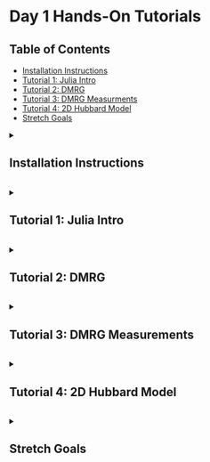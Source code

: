 # Day 1 Hands-On Tutorials

## Table of Contents

- [Installation Instructions](#installation-instructions)
- [Tutorial 1: Julia Intro](#tutorial-1)
- [Tutorial 2: DMRG](#tutorial-2)
- [Tutorial 3: DMRG Measurments](#tutorial-3)
- [Tutorial 4: 2D Hubbard Model](#tutorial-4)
- [Stretch Goals](#stretch-goals)

<a id="installation-instructions"></a>
<details>
  <summary><h2>Installation Instructions</h2></summary>
  <hr>

To run the tutorials:

1. Download and install the latest release (v1.12.1) of Julia following the official
instructions here: https://julialang.org/install/. If you already have Julia installed,
please upgrade to Julia v1.12.1, which you can install by using the same installation
instructions which will install `juliaup`, which you can use from the command line to
upgrade to the latest version of Julia with:
```
$ juliaup update
```

3. Start the Julia REPL by executing the `julia` command, which should now be available
on your computer if you followed the installation instructions in step 1.:
```
$ julia
               _
   _       _ _(_)_     |  Documentation: https://docs.julialang.org
  (_)     | (_) (_)    |
   _ _   _| |_  __ _   |  Type "?" for help, "]?" for Pkg help.
  | | | | | | |/ _` |  |
  | | |_| | | | (_| |  |  Version 1.12.0 (2025-10-07)
 _/ |\__'_|_|_|\__'_|  |  Official https://julialang.org release
|__/                   |


julia> 1 + 1
2

```
Try typing a command (such as `1 + 1` shown above) to get a feel for how it works. A number of math operations are available out-of-the-box, such as `sin`, `cos`, etc., while other functionality (such as [linear algebra](https://docs.julialang.org/en/v1/stdlib/LinearAlgebra/)) requires loading packages. The surface level syntax is similar to other high level interactive languages like Python and MATLAB. The Julia documentation provides a helpful guide [comparing Julia to other comparable languages](https://docs.julialang.org/en/v1/manual/noteworthy-differences/).

3. Create a local copy of the tutorial code in a new directory `ITensorCCQSchool` in your current directory by running:
```julia
julia> using LibGit2: clone

julia> clone("https://github.com/ITensor/ITensorCCQSchool", "ITensorCCQSchool")
```
Here we use Julia's  [LibGit2 standard library](https://docs.julialang.org/en/v1/stdlib/LibGit2/) to clone the repository containing the tutorials. Alternatively you can execute `git clone https://github.com/ITensor/ITensorCCQSchool` directly from the command line (outside of the Julia REPL).

4. Now that you have Julia installed and the tutorial code available, we will give an introduction to running the first tutorial for day 1 ([Day1/1-julia-intro.jl](./1-julia-intro.jl)). Enter the `ITensorCCQSchool/Tutorials/Day1` directory using Julia's [`cd`](https://docs.julialang.org/en/v1/base/file/#Base.Filesystem.cd-Tuple{AbstractString}) function and install the dependencies from the Julia REPL:
```julia
julia> cd("ITensorCCQSchool/Tutorials/Day1")

julia> ]

(Day1) pkg> activate .
  Activating project at `[...]/ITensorCCQSchool/Tutorials/Day1/`

(Day1) pkg> instantiate
    Updating registry at `~/.julia/registries/General.toml`
    Updating `[...]/ITensorCCQSchool/Tutorials/Day1/Project.toml`
  [0d1a4710] + ITensorMPS v0.3.22
  [9136182c] + ITensors v0.9.13
  [...]

```
Executing `]` at the REPL enables the Pkg REPL, which is more convenient for entering Pkg commands. Press delete/backspace to exit the Pkg REPL and go back to the standard Julia REPL prompt. `activate .` enables the local environment/project in [Tutorials/Day1](.), where the package dependencies for the tutorials on the first day of the school are defined (in case you are curious, they are defined in the [Project.toml](./Project.toml)). `instantiate` installs those dependencies and performs some compilation. It may take some time but it will only need to be done once for each project (so in our case, once for each day of the school).

5. Use `include` to load the [first tutorial](./Day1/1-julia-intro.jl) into the REPL. That will introduce the function `main` which you can execute to run the tutorial:
```julia
julia> include("1-julia-intro.jl")
main (generic function with 1 method)

julia> main();
nterm = 100000
pi_approx = 3.1416026534897203
error = 9.999899927226608e-6

```
The script is approximating the value of `pi` using the [Leibniz formula](https://en.wikipedia.org/wiki/Leibniz_formula_for_%CF%80) using `nterm` terms in the series. To access the values that are returned from the `main` function so you can analyze them interactively, you can call the script like this:
```julia
julia> res = main();
nterm = 100000
pi_approx = 3.1416026534897203
error = 9.999899927226608e-6

julia> res
(pi_approx = 3.1416026534897203, error = 9.999899927226608e-6, nterm = 100000)

```
`res = main()` captures the output of the script to the [NamedTuple](https://docs.julialang.org/en/v1/base/base/#Core.NamedTuple) `res`, which you can think of as an anonymous struct. You can access values from `res` as follows:
```julia
julia> res.pi_approx
3.1416026534897203

julia> res.error
9.999899927226608e-6

julia> keys(res)
(:pi_approx, :error, :nterm)

julia> (; pi_approx, error) = res

julia> pi_approx
3.1416026534897203

julia> error
9.999899927226608e-6

```

6. You can run the script with different parameters as follows:
```julia
julia> res = main(; nterm=10^7);
Number of terms: 10000000
Approximate pi: 3.1415927535897814
Error: 9.999998829002266e-8

julia> res.pi_approx
3.1415927535897814

julia> pi # Julia's built-in definition of pi
π = 3.1415926535897...

```
and you can learn about other parameters by printing the documentation using Julia's [help mode](https://docs.julialang.org/en/v1/stdlib/REPL/#Help-mode):
```julia
julia> ?

help?> main
search: main @main min Main Pair join map mark asin wait max map! sin in tan

  main(; kwargs...)

  Approximate pi using the Leibniz formula and compute the error.

  Keywords
  ≡≡≡≡≡≡≡≡

    •  nterm::Int = 10^5: The number of terms to use in the approximation of pi.
    •  outputlevel::Int = 1: Controls how much information will be printed by the
       script.

  Returns
  ≡≡≡≡≡≡≡

  A named tuple containing:

    •  pi_approx::Float64: The approximate value of pi.
    •  error::Float64: The absolute error in the approximation of pi.
    •  nterm::Int: Same as above.

julia>

```

7. Note that you can analyze which directory you are in and what tutorial files are available directly from the Julia REPL using functions such as [`pwd`](https://docs.julialang.org/en/v1/base/file/#Base.Filesystem.pwd) and [`readdir`](https://docs.julialang.org/en/v1/base/file/#Base.Filesystem.readdir):
```julia
julia> pwd()
"[...]/ITensorCCQSchool/Tutorials/Day1"

julia> readdir()
7-element Vector{String}:
 "1-julia-intro.jl"
 "2-dmrg.jl"
 "3-dmrg-measure.jl"
[...]

```
Of course, you can also use your terminal and/or file manager as usual. Additionally, if you want to modify the script itself, one way to do that is:
```julia
julia> edit("1-julia-intro.jl")

```
which will open your file in a text editor determined by Julia (see the [documentation for `edit`](https://docs.julialang.org/en/v1/stdlib/InteractiveUtils/#InteractiveUtils.edit-Tuple{AbstractString,%20Integer}) for more details). Otherwise, open the file with your text editor or IDE of choice, such as Vim, Emacs, VS Code, etc. A convenient way to do that is by entering Julia's shell mode by executing `;` at the REPL:
```julia
julia> ;

shell> vi 1-julia-intro.jl

```
and press delete/backspace to go back to the Julia REPL. When you are done editing the tutorial script, simply save the file and `include` the file again to get a new `main` function to execute in your existing Julia session to see your changes reflected in the output:
```julia
julia> include("1-julia-intro.jl")
main

julia> res = main();
[...]

```
Note that if you don't call `include` again, you won't see the changes you make to the file reflected when you call the `main` function. (For advanced users, note that you can use [`Revise.includet`](https://timholy.github.io/Revise.jl/stable/cookbook/#includet-usage) as an alternative to `include` which would automatically track changes to the file and update `main` without having to call `include` each time.)

**Note:** We highly recommend keeping your Julia session open throughout each day of the tutorial, which will keep your package environment active and ensure you don't incur re-compilation of precompiled code. If at some point you close your Julia session, make sure to enter the directory corresponding to the tutorial day (i.e. `Tutorials/Day1`) and execute:
```julia
julia> ]

pkg> activate .
```
to activate the environment, which will ensure you have the correct dependencies available to run the tutorial scripts for that day.

Also note that if you want to cancel a calculation that is in-progress, you can use execute Control-C on your keyboard, which will cancel the calculation and return you to the Julia REPL prompt.

Click [here](#table-of-contents) to return to the table of contents.

</details>

<a id="tutorial-1"></a>
<details>
  <summary><h2>Tutorial 1: Julia Intro</h2></summary>
  <hr>

Tutorial 1 of day 1 is based on the script [1-julia-intro.jl](./1-julia-intro.jl).

1. Run the script like you did as part of the [installation instructions](#installation-instructions):
```julia
julia> include("1-julia-intro.jl")
main

julia> main();
nterm = 100000
pi_approx = 3.1416026534897203
error = 9.999899927226608e-6

```

2. Get the errors as a function of iterations by running the script in a loop:
```julia
julia> nterms = [10^k for k in 3:7]
5-element Vector{Int64}:
     1000
    10000
   100000
  1000000
 10000000

julia> results = [main(; nterm, outputlevel=0) for nterm in nterms]
5-element Vector{@NamedTuple{pi_approx::Float64, error::Float64, nterm::Int64}}:
 (pi_approx = 3.1425916543395442, error = 0.0009990007497511222, nterm = 1000)
 (pi_approx = 3.1416926435905346, error = 9.99900007414567e-5, nterm = 10000)
 (pi_approx = 3.1416026534897203, error = 9.999899927226608e-6, nterm = 100000)
 (pi_approx = 3.1415936535887745, error = 9.999989813991306e-7, nterm = 1000000)
 (pi_approx = 3.1415927535897814, error = 9.999998829002266e-8, nterm = 10000000)

julia> errors = [res.error for res in results]
5-element Vector{Float64}:
 0.0009990007497511222
 9.99900007414567e-5
 9.999899927226608e-6
 9.999989813991306e-7
 9.999998829002266e-8

```
Here we suppress the printing from within the script with `outputlevel = 0`. 

3. Plot the errors in the REPL as a function of inverse number of terms to see a linear relationship:
```julia
julia> Plots.unicodeplots(); # Enable the UnicodePlots backend to plot in the terminal

julia> plot(inv.(nterms), errors; legend = false)
          ┌────────────────────────────────────────┐
0.00102897│⠀⡇⠀⠀⠀⠀⠀⠀⠀⠀⠀⠀⠀⠀⠀⠀⠀⠀⠀⠀⠀⠀⠀⠀⠀⠀⠀⠀⠀⠀⠀⠀⠀⠀⠀⠀⠀⣀⠔⠀│
          │⠀⡇⠀⠀⠀⠀⠀⠀⠀⠀⠀⠀⠀⠀⠀⠀⠀⠀⠀⠀⠀⠀⠀⠀⠀⠀⠀⠀⠀⠀⠀⠀⠀⠀⢀⠤⠊⠀⠀⠀│
          │⠀⡇⠀⠀⠀⠀⠀⠀⠀⠀⠀⠀⠀⠀⠀⠀⠀⠀⠀⠀⠀⠀⠀⠀⠀⠀⠀⠀⠀⠀⠀⠀⡠⠒⠁⠀⠀⠀⠀⠀│
          │⠀⡇⠀⠀⠀⠀⠀⠀⠀⠀⠀⠀⠀⠀⠀⠀⠀⠀⠀⠀⠀⠀⠀⠀⠀⠀⠀⠀⠀⣀⠔⠉⠀⠀⠀⠀⠀⠀⠀⠀│
          │⠀⡇⠀⠀⠀⠀⠀⠀⠀⠀⠀⠀⠀⠀⠀⠀⠀⠀⠀⠀⠀⠀⠀⠀⠀⠀⢀⠤⠊⠀⠀⠀⠀⠀⠀⠀⠀⠀⠀⠀│
          │⠀⡇⠀⠀⠀⠀⠀⠀⠀⠀⠀⠀⠀⠀⠀⠀⠀⠀⠀⠀⠀⠀⠀⠀⡠⠒⠁⠀⠀⠀⠀⠀⠀⠀⠀⠀⠀⠀⠀⠀│
          │⠀⡇⠀⠀⠀⠀⠀⠀⠀⠀⠀⠀⠀⠀⠀⠀⠀⠀⠀⠀⠀⣀⠔⠉⠀⠀⠀⠀⠀⠀⠀⠀⠀⠀⠀⠀⠀⠀⠀⠀│
          │⠀⡇⠀⠀⠀⠀⠀⠀⠀⠀⠀⠀⠀⠀⠀⠀⠀⠀⢀⠤⠊⠀⠀⠀⠀⠀⠀⠀⠀⠀⠀⠀⠀⠀⠀⠀⠀⠀⠀⠀│
          │⠀⡇⠀⠀⠀⠀⠀⠀⠀⠀⠀⠀⠀⠀⠀⠀⡠⠒⠁⠀⠀⠀⠀⠀⠀⠀⠀⠀⠀⠀⠀⠀⠀⠀⠀⠀⠀⠀⠀⠀│
          │⠀⡇⠀⠀⠀⠀⠀⠀⠀⠀⠀⠀⠀⣀⠔⠉⠀⠀⠀⠀⠀⠀⠀⠀⠀⠀⠀⠀⠀⠀⠀⠀⠀⠀⠀⠀⠀⠀⠀⠀│
          │⠀⡇⠀⠀⠀⠀⠀⠀⠀⠀⢀⠤⠊⠀⠀⠀⠀⠀⠀⠀⠀⠀⠀⠀⠀⠀⠀⠀⠀⠀⠀⠀⠀⠀⠀⠀⠀⠀⠀⠀│
          │⠀⡇⠀⠀⠀⠀⠀⠀⡠⠒⠁⠀⠀⠀⠀⠀⠀⠀⠀⠀⠀⠀⠀⠀⠀⠀⠀⠀⠀⠀⠀⠀⠀⠀⠀⠀⠀⠀⠀⠀│
          │⠀⡇⠀⠀⠀⣀⠔⠉⠀⠀⠀⠀⠀⠀⠀⠀⠀⠀⠀⠀⠀⠀⠀⠀⠀⠀⠀⠀⠀⠀⠀⠀⠀⠀⠀⠀⠀⠀⠀⠀│
          │⠀⡇⢀⠤⠊⠀⠀⠀⠀⠀⠀⠀⠀⠀⠀⠀⠀⠀⠀⠀⠀⠀⠀⠀⠀⠀⠀⠀⠀⠀⠀⠀⠀⠀⠀⠀⠀⠀⠀⠀│
-2.9867e⁻⁵│⠤⡷⠥⠤⠤⠤⠤⠤⠤⠤⠤⠤⠤⠤⠤⠤⠤⠤⠤⠤⠤⠤⠤⠤⠤⠤⠤⠤⠤⠤⠤⠤⠤⠤⠤⠤⠤⠤⠤⠤│
          └────────────────────────────────────────┘
          ⠀-2.9897e⁻⁵⠀⠀⠀⠀⠀⠀⠀⠀⠀⠀⠀⠀⠀⠀⠀⠀⠀⠀⠀⠀⠀⠀⠀0.00103⠀

```

Click [here](#table-of-contents) to return to the table of contents.

</details>

<a id="tutorial-2"></a>
<details>
  <summary><h2>Tutorial 2: DMRG</h2></summary>
  <hr>

In this tutorial you will run DMRG on the 1D Heisenberg model.

1. Run the `main` function provided in the file [2-dmrg.jl](./2-dmrg.jl):
```julia
julia> include("2-dmrg.jl")
main

julia> res = main();
nsite: 30
nsweeps: 5
maxdim: [10, 20, 100, 100, 200]
cutoff: [1.0e-10]
MPO bond dimension: 5
Initial MPS bond dimension: 10
After sweep 1 energy=-13.096407053604542  maxlinkdim=10 maxerr=1.76E-03 time=7.821
After sweep 2 energy=-13.11131477426564  maxlinkdim=20 maxerr=3.09E-07 time=0.053
After sweep 3 energy=-13.111355746388746  maxlinkdim=47 maxerr=9.99E-11 time=0.101
After sweep 4 energy=-13.11135575201415  maxlinkdim=47 maxerr=9.63E-11 time=0.168
After sweep 5 energy=-13.111355752020133  maxlinkdim=47 maxerr=9.40E-11 time=0.130
Optimized MPS bond dimension: 47
DMRG energy: -13.111355752020133

```
Note that the first sweep takes a lot longer than the subsequent sweeps. This is because Julia is just-in-time compiled, so it compiles functions the first time they are run in a new Julia session, but then repeated calls to the same function with the same types of inputs don't need to be compiled again. (In future versions of ITensors.jl/ITensorMPS.jl we will automate some of that precompilation so it is performed when those packages are installed but that is a work-in-progress.)

You can see the energy converges rapidly to a fixed value with the number of sweeps. That isn't always the case for DMRG, in particular the convergence of fermionic systems and 2D systems can be much slower, depend on the initial state used, and even get stuck in local minimima if the optimization isn't performed carefully.

2. Try changing the number of sites and analyze the energy per site as a function of system size:
```julia
julia> res = main(; nsite = 40);
nsite: 40
nsweeps: 5
maxdim: [10, 20, 100, 100, 200]
cutoff: [1.0e-10]
MPO bond dimension: 5
Initial MPS bond dimension: 10
After sweep 1 energy=-17.519729740637832  maxlinkdim=10 maxerr=2.22E-03 time=0.045
After sweep 2 energy=-17.54130281611256  maxlinkdim=20 maxerr=1.20E-06 time=0.050
After sweep 3 energy=-17.541473181198704  maxlinkdim=58 maxerr=9.89E-11 time=0.134
After sweep 4 energy=-17.541473289639278  maxlinkdim=58 maxerr=9.99E-11 time=0.214
After sweep 5 energy=-17.541473289665372  maxlinkdim=58 maxerr=9.54E-11 time=0.209
Optimized MPS bond dimension: 58
DMRG energy: -17.541473289665372

julia> res.energy / res.nsite
-0.4385368322416343

julia> res = main(; nsite = 50);
nsite: 50
nsweeps: 5
maxdim: [10, 20, 100, 100, 200]
cutoff: [1.0e-10]
MPO bond dimension: 5
Initial MPS bond dimension: 10
After sweep 1 energy=-21.90903851718557  maxlinkdim=10 maxerr=1.79E-03 time=0.042
After sweep 2 energy=-21.96988537799032  maxlinkdim=20 maxerr=6.14E-07 time=0.069
After sweep 3 energy=-21.972103405447253  maxlinkdim=57 maxerr=9.99E-11 time=0.221
After sweep 4 energy=-21.97211026485518  maxlinkdim=71 maxerr=1.00E-10 time=0.687
After sweep 5 energy=-21.972110267055612  maxlinkdim=69 maxerr=1.00E-10 time=0.441
Optimized MPS bond dimension: 69
DMRG energy: -21.972110267055612

julia> res.energy / res.nsite
-0.4394422053411122

```
Note that the bond dimension DMRG needs to represent the ground state accurately increases with system size. This is because the state is gapless, which means the entanglement and correlations increase with system size. You can see that the energy per site increases with system size. That is a reflection of the fact that we are studying finite systems with open boundary conditions, and the energy hasn't converged to the thermodynamic limit yet.

3. Let's look at the energy as a function of system size:
```julia
julia> nsites = 10:10:60
10:10:60

julia> energies = [main(; nsite, outputlevel = 0).energy for nsite in nsites]
6-element Vector{Float64}:
  -4.258035206805344
  -8.682473330911792
 -13.111355752020133
 -17.541473289665372
 -21.972110267055612
 -26.40301513042684

```
Note this will take a few seconds since you are running DMRG multiple times.

We can look at the energy per site as a function of system size:
```julia
julia> energies ./ nsites
6-element Vector{Float64}:
 -0.4258035206805344
 -0.4341236665455896
 -0.4370451917340044
 -0.4385368322416343
 -0.4394422053411122
 -0.4400502521737807

```
where we use Julia's [broadcasting syntax](https://docs.julialang.org/en/v1/manual/functions/#man-vectorized) to vectorize the division operation (`/`) over the two vectors. If we plot the results we can see the energy per site converging towards something:
```julia
julia> plot(nsites, energies ./ nsites; legend = false)
         ┌────────────────────────────────────────┐
-0.425376│⠀⢆⠀⠀⠀⠀⠀⠀⠀⠀⠀⠀⠀⠀⠀⠀⠀⠀⠀⠀⠀⠀⠀⠀⠀⠀⠀⠀⠀⠀⠀⠀⠀⠀⠀⠀⠀⠀⠀⠀│
         │⠀⠈⢆⠀⠀⠀⠀⠀⠀⠀⠀⠀⠀⠀⠀⠀⠀⠀⠀⠀⠀⠀⠀⠀⠀⠀⠀⠀⠀⠀⠀⠀⠀⠀⠀⠀⠀⠀⠀⠀│
         │⠀⠀⠘⡄⠀⠀⠀⠀⠀⠀⠀⠀⠀⠀⠀⠀⠀⠀⠀⠀⠀⠀⠀⠀⠀⠀⠀⠀⠀⠀⠀⠀⠀⠀⠀⠀⠀⠀⠀⠀│
         │⠀⠀⠀⠘⡄⠀⠀⠀⠀⠀⠀⠀⠀⠀⠀⠀⠀⠀⠀⠀⠀⠀⠀⠀⠀⠀⠀⠀⠀⠀⠀⠀⠀⠀⠀⠀⠀⠀⠀⠀│
         │⠀⠀⠀⠀⠘⡄⠀⠀⠀⠀⠀⠀⠀⠀⠀⠀⠀⠀⠀⠀⠀⠀⠀⠀⠀⠀⠀⠀⠀⠀⠀⠀⠀⠀⠀⠀⠀⠀⠀⠀│
         │⠀⠀⠀⠀⠀⠱⡀⠀⠀⠀⠀⠀⠀⠀⠀⠀⠀⠀⠀⠀⠀⠀⠀⠀⠀⠀⠀⠀⠀⠀⠀⠀⠀⠀⠀⠀⠀⠀⠀⠀│
         │⠀⠀⠀⠀⠀⠀⠱⡀⠀⠀⠀⠀⠀⠀⠀⠀⠀⠀⠀⠀⠀⠀⠀⠀⠀⠀⠀⠀⠀⠀⠀⠀⠀⠀⠀⠀⠀⠀⠀⠀│
         │⠀⠀⠀⠀⠀⠀⠀⢱⠀⠀⠀⠀⠀⠀⠀⠀⠀⠀⠀⠀⠀⠀⠀⠀⠀⠀⠀⠀⠀⠀⠀⠀⠀⠀⠀⠀⠀⠀⠀⠀│
         │⠀⠀⠀⠀⠀⠀⠀⠀⠣⡀⠀⠀⠀⠀⠀⠀⠀⠀⠀⠀⠀⠀⠀⠀⠀⠀⠀⠀⠀⠀⠀⠀⠀⠀⠀⠀⠀⠀⠀⠀│
         │⠀⠀⠀⠀⠀⠀⠀⠀⠀⠈⠒⢄⠀⠀⠀⠀⠀⠀⠀⠀⠀⠀⠀⠀⠀⠀⠀⠀⠀⠀⠀⠀⠀⠀⠀⠀⠀⠀⠀⠀│
         │⠀⠀⠀⠀⠀⠀⠀⠀⠀⠀⠀⠀⠉⠢⣀⠀⠀⠀⠀⠀⠀⠀⠀⠀⠀⠀⠀⠀⠀⠀⠀⠀⠀⠀⠀⠀⠀⠀⠀⠀│
         │⠀⠀⠀⠀⠀⠀⠀⠀⠀⠀⠀⠀⠀⠀⠀⠑⠤⣀⡀⠀⠀⠀⠀⠀⠀⠀⠀⠀⠀⠀⠀⠀⠀⠀⠀⠀⠀⠀⠀⠀│
         │⠀⠀⠀⠀⠀⠀⠀⠀⠀⠀⠀⠀⠀⠀⠀⠀⠀⠀⠈⠑⠒⠤⣀⡀⠀⠀⠀⠀⠀⠀⠀⠀⠀⠀⠀⠀⠀⠀⠀⠀│
         │⠀⠀⠀⠀⠀⠀⠀⠀⠀⠀⠀⠀⠀⠀⠀⠀⠀⠀⠀⠀⠀⠀⠀⠈⠉⠒⠒⠢⠤⢄⣀⡀⠀⠀⠀⠀⠀⠀⠀⠀│
-0.440478│⠀⠀⠀⠀⠀⠀⠀⠀⠀⠀⠀⠀⠀⠀⠀⠀⠀⠀⠀⠀⠀⠀⠀⠀⠀⠀⠀⠀⠀⠀⠀⠈⠉⠉⠑⠒⠒⠒⠤⠀│
         └────────────────────────────────────────┘
         ⠀8.5⠀⠀⠀⠀⠀⠀⠀⠀⠀⠀⠀⠀⠀⠀⠀⠀⠀⠀⠀⠀⠀⠀⠀⠀⠀⠀⠀⠀⠀⠀⠀⠀⠀61.5⠀

```
The convergence is pretty slow, since we are looking at a critical system. It is actually more helpful to look at the energy _differences_ between system sizes:
```julia
julia> diff(energies) ./ 10
5-element Vector{Float64}:
 -0.4424438124106448
 -0.4428882421108341
 -0.44301175376452395
 -0.443063697739024
 -0.4430904863371229

```
where we use the Julia [`diff`](https://docs.julialang.org/en/v1/base/arrays/#Base.diff) function to get the differences between adjacent energies and divide by `10` since the system sizes between DMRG runs differ by `10` sites. We can see these averaged differences start to approach the exact result for the energy in the thermodynamic limit from the Bethe ansatz:
```julia
julia> energy_exact = 1 / 4 - log(2)
-0.4431471805599453

julia> abs.((diff(energies) ./ 10) .- energy_exact)
5-element Vector{Float64}:
 0.0007033681493004984
 0.000258938449111179
 0.00013542679542133396
 8.3482820921299e-5
 5.6694222822395446e-5

```
which is pretty impressive considering the largest system size we ran was only 60 sites! The reason why this is more accurate is that we can think of computing energies differences as subtracting out boundary effects, and more generally can be thought of as a 1D version of a cluster expansion method such as [numerical linked cluster expansion (NLCE)](https://arxiv.org/abs/1401.3504).

Click [here](#table-of-contents) to return to the table of contents.

</details>

<a id="tutorial-3"></a>
<details>
  <summary><h2>Tutorial 3: DMRG Measurements</h2></summary>
  <hr>

In this tutorial you will explore measurements of MPS ground states, and use them to visualize a DMRG calculation.

1. Run the `main` function provided in the file [3-dmrg-measure.jl](./3-dmrg-measure.jl). DMRG will run and you will see a plot of the expected value of Sz on each site and the ⟨SzⱼSz⟩ correlator between the central site "j" and all other sites. As expected, you can see that the expected value of Sz on each site for the ground state is approximately zero, while the ⟨SzSz⟩ decays as a function of distance and the sign is different for even and odd distances.

```julia
julia> include("3-dmrg-measure.jl")
main

julia> res = main();
Number of sites: 30
MPO bond dimension: 5
Initial MPS bond dimension: 10
After sweep 1 energy=-13.107422228239033  maxlinkdim=10 maxerr=2.26E-03 time=0.230
After sweep 2 energy=-13.111347876235168  maxlinkdim=20 maxerr=1.40E-07 time=0.261
After sweep 3 energy=-13.111355749980916  maxlinkdim=45 maxerr=9.92E-11 time=0.439
After sweep 4 energy=-13.111355751929354  maxlinkdim=47 maxerr=9.99E-11 time=0.540
After sweep 5 energy=-13.111355751940831  maxlinkdim=47 maxerr=9.99E-11 time=0.521
Optimized MPS bond dimension: 47
Energy: -13.111355751940831
⟨ψ|ψ⟩: 1.0000000000000038
⟨ψ|H|ψ⟩: -13.111355751940852
     ┌────────────────────────────────────────┐
 0.25│⠀⠀⠀⠀⠀⠀⠀⠀⠀⠀⠀⠀⠀⠀⠀⠀⠀⠀⠀⠀⠀⠀⠀⠀⠀⠀⠀⠀⠀⠀⠀⠀⠀⠀⠀⠀⠀⠀⠀⠀│
     │⠀⠀⠀⠀⠀⠀⠀⠀⠀⠀⠀⠀⠀⠀⠀⠀⠀⠀⠀⠀⠀⠀⠀⠀⠀⠀⠀⠀⠀⠀⠀⠀⠀⠀⠀⠀⠀⠀⠀⠀│
     │⠀⠀⠀⠀⠀⠀⠀⠀⠀⠀⠀⠀⠀⠀⠀⠀⠀⠀⠀⠀⠀⠀⠀⠀⠀⠀⠀⠀⠀⠀⠀⠀⠀⠀⠀⠀⠀⠀⠀⠀│
     │⠀⠀⠀⠀⠀⠀⠀⠀⠀⠀⠀⠀⠀⠀⠀⠀⠀⠀⠀⠀⠀⠀⠀⠀⠀⠀⠀⠀⠀⠀⠀⠀⠀⠀⠀⠀⠀⠀⠀⠀│
     │⠀⠀⠀⠀⠀⠀⠀⠀⠀⠀⠀⠀⠀⠀⠀⠀⠀⠀⠀⠀⠀⠀⠀⠀⠀⠀⠀⠀⠀⠀⠀⠀⠀⠀⠀⠀⠀⠀⠀⠀│
     │⠀⠀⠀⠀⠀⠀⠀⠀⠀⠀⠀⠀⠀⠀⠀⠀⠀⠀⠀⠀⠀⠀⠀⠀⠀⠀⠀⠀⠀⠀⠀⠀⠀⠀⠀⠀⠀⠀⠀⠀│
     │⠀⠀⠀⠀⠀⠀⠀⠀⠀⠀⠀⠀⠀⠀⠀⠀⠀⠀⠀⠀⠀⠀⠀⠀⠀⠀⠀⠀⠀⠀⠀⠀⠀⠀⠀⠀⠀⠀⠀⠀│
⟨Szⱼ⟩│⠶⠤⠶⠶⠴⠶⠶⠶⠶⠦⠴⠶⠤⠶⠦⠤⠶⠦⠴⠶⠤⠴⠶⠤⠶⠦⠤⠶⠦⠴⠶⠤⠴⠶⠤⠤⠤⠴⠶⠤│
     │⠀⠀⠀⠀⠀⠀⠀⠀⠀⠀⠀⠀⠀⠀⠀⠀⠀⠀⠀⠀⠀⠀⠀⠀⠀⠀⠀⠀⠀⠀⠀⠀⠀⠀⠀⠀⠀⠀⠀⠀│
     │⠀⠀⠀⠀⠀⠀⠀⠀⠀⠀⠀⠀⠀⠀⠀⠀⠀⠀⠀⠀⠀⠀⠀⠀⠀⠀⠀⠀⠀⠀⠀⠀⠀⠀⠀⠀⠀⠀⠀⠀│
     │⠀⠀⠀⠀⠀⠀⠀⠀⠀⠀⠀⠀⠀⠀⠀⠀⠀⠀⠀⠀⠀⠀⠀⠀⠀⠀⠀⠀⠀⠀⠀⠀⠀⠀⠀⠀⠀⠀⠀⠀│
     │⠀⠀⠀⠀⠀⠀⠀⠀⠀⠀⠀⠀⠀⠀⠀⠀⠀⠀⠀⠀⠀⠀⠀⠀⠀⠀⠀⠀⠀⠀⠀⠀⠀⠀⠀⠀⠀⠀⠀⠀│
     │⠀⠀⠀⠀⠀⠀⠀⠀⠀⠀⠀⠀⠀⠀⠀⠀⠀⠀⠀⠀⠀⠀⠀⠀⠀⠀⠀⠀⠀⠀⠀⠀⠀⠀⠀⠀⠀⠀⠀⠀│
     │⠀⠀⠀⠀⠀⠀⠀⠀⠀⠀⠀⠀⠀⠀⠀⠀⠀⠀⠀⠀⠀⠀⠀⠀⠀⠀⠀⠀⠀⠀⠀⠀⠀⠀⠀⠀⠀⠀⠀⠀│
-0.25│⠀⠀⠀⠀⠀⠀⠀⠀⠀⠀⠀⠀⠀⠀⠀⠀⠀⠀⠀⠀⠀⠀⠀⠀⠀⠀⠀⠀⠀⠀⠀⠀⠀⠀⠀⠀⠀⠀⠀⠀│
     └────────────────────────────────────────┘
     ⠀1⠀⠀⠀⠀⠀⠀⠀⠀⠀⠀⠀⠀⠀⠀⠀Site j⠀⠀⠀⠀⠀⠀⠀⠀⠀⠀⠀⠀⠀⠀⠀⠀30⠀
        ┌────────────────────────────────────────┐
    0.25│⠀⠀⠀⠀⠀⠀⠀⠀⠀⠀⠀⠀⠀⠀⠀⠀⠀⠀⠀⡇⠀⠀⠀⠀⠀⠀⠀⠀⠀⠀⠀⠀⠀⠀⠀⠀⠀⠀⠀⠀│
        │⠀⠀⠀⠀⠀⠀⠀⠀⠀⠀⠀⠀⠀⠀⠀⠀⠀⠀⠀⣧⠀⠀⠀⠀⠀⠀⠀⠀⠀⠀⠀⠀⠀⠀⠀⠀⠀⠀⠀⠀│
        │⠀⠀⠀⠀⠀⠀⠀⠀⠀⠀⠀⠀⠀⠀⠀⠀⠀⠀⢠⢻⠀⠀⠀⠀⠀⠀⠀⠀⠀⠀⠀⠀⠀⠀⠀⠀⠀⠀⠀⠀│
        │⠀⠀⠀⠀⠀⠀⠀⠀⠀⠀⠀⠀⠀⠀⠀⠀⠀⠀⢸⢸⠀⠀⠀⠀⠀⠀⠀⠀⠀⠀⠀⠀⠀⠀⠀⠀⠀⠀⠀⠀│
        │⠀⠀⠀⠀⠀⠀⠀⠀⠀⠀⠀⠀⠀⠀⠀⠀⠀⠀⢸⢸⠀⠀⠀⠀⠀⠀⠀⠀⠀⠀⠀⠀⠀⠀⠀⠀⠀⠀⠀⠀│
        │⠀⠀⠀⠀⠀⠀⠀⠀⠀⠀⠀⠀⠀⠀⠀⠀⣠⠀⢸⢸⠀⠀⡄⠀⠀⠀⠀⠀⠀⠀⠀⠀⠀⠀⠀⠀⠀⠀⠀⠀│
        │⠀⠀⠀⠀⠀⠀⠀⠀⡀⠀⠀⡀⠀⡰⡀⢀⢿⠀⡸⠈⡆⢸⢇⠀⢰⡀⠀⢀⠀⠀⡀⠀⠀⠀⠀⠀⠀⠀⠀⠀│
⟨SzⱼSzₖ⟩│⠵⠴⠮⠦⡤⠾⢤⠼⠼⢤⠮⢵⢴⠥⢧⢼⠼⡤⡧⠤⡧⢼⢼⠤⡮⢧⢤⠯⡦⡴⠽⡤⡴⠧⣤⠼⠦⡤⠶⠦│
        │⠀⠀⠀⠀⠀⠀⠀⠀⠀⠈⠀⠀⠁⠀⠈⠇⠀⡇⡇⠀⡇⡜⠀⣷⠁⠈⠎⠀⠘⠁⠀⠈⠀⠀⠁⠀⠀⠀⠀⠀│
        │⠀⠀⠀⠀⠀⠀⠀⠀⠀⠀⠀⠀⠀⠀⠀⠀⠀⢣⡇⠀⡇⡇⠀⠋⠀⠀⠀⠀⠀⠀⠀⠀⠀⠀⠀⠀⠀⠀⠀⠀│
        │⠀⠀⠀⠀⠀⠀⠀⠀⠀⠀⠀⠀⠀⠀⠀⠀⠀⢸⠇⠀⢇⡇⠀⠀⠀⠀⠀⠀⠀⠀⠀⠀⠀⠀⠀⠀⠀⠀⠀⠀│
        │⠀⠀⠀⠀⠀⠀⠀⠀⠀⠀⠀⠀⠀⠀⠀⠀⠀⠘⠀⠀⢸⠀⠀⠀⠀⠀⠀⠀⠀⠀⠀⠀⠀⠀⠀⠀⠀⠀⠀⠀│
        │⠀⠀⠀⠀⠀⠀⠀⠀⠀⠀⠀⠀⠀⠀⠀⠀⠀⠀⠀⠀⠸⠀⠀⠀⠀⠀⠀⠀⠀⠀⠀⠀⠀⠀⠀⠀⠀⠀⠀⠀│
        │⠀⠀⠀⠀⠀⠀⠀⠀⠀⠀⠀⠀⠀⠀⠀⠀⠀⠀⠀⠀⠀⠀⠀⠀⠀⠀⠀⠀⠀⠀⠀⠀⠀⠀⠀⠀⠀⠀⠀⠀│
   -0.25│⠀⠀⠀⠀⠀⠀⠀⠀⠀⠀⠀⠀⠀⠀⠀⠀⠀⠀⠀⠀⠀⠀⠀⠀⠀⠀⠀⠀⠀⠀⠀⠀⠀⠀⠀⠀⠀⠀⠀⠀│
        └────────────────────────────────────────┘
        ⠀1⠀⠀⠀⠀⠀⠀⠀⠀⠀⠀⠀⠀⠀⠀⠀Site k⠀⠀⠀⠀⠀⠀⠀⠀⠀⠀⠀⠀⠀⠀⠀⠀30⠀

```

2. Try changing the number of sites and sweeps. By saving the results `res` then passing them into the provided `animate_dmrg_sz` function, you can see a live animation or replay of the calculation! You can see that Sz starts out nonzero but quickly decays to zero as expected.

```julia
julia> res = main(; nsweeps = 4, nsite = 50);
MPO bond dimension: 5
Initial MPS bond dimension: 10
After sweep 1 energy=-21.945792072338246  maxlinkdim=10 maxerr=1.79E-03 time=0.571
After sweep 2 energy=-21.97174042201767  maxlinkdim=20 maxerr=1.08E-06 time=0.712
After sweep 3 energy=-21.97210988196606  maxlinkdim=63 maxerr=9.94E-11 time=1.356
After sweep 4 energy=-21.972110267624643  maxlinkdim=70 maxerr=9.99E-11 time=2.080
Optimized MPS bond dimension: 70
Energy: -21.972110267624643
⟨ψ|ψ⟩: 1.0000000000000064
⟨ψ|H|ψ⟩: -21.972110267625013
     ┌────────────────────────────────────────┐
 0.25│⠀⠀⠀⠀⠀⠀⠀⠀⠀⠀⠀⠀⠀⠀⠀⠀⠀⠀⠀⠀⠀⠀⠀⠀⠀⠀⠀⠀⠀⠀⠀⠀⠀⠀⠀⠀⠀⠀⠀⠀│
     │⠀⠀⠀⠀⠀⠀⠀⠀⠀⠀⠀⠀⠀⠀⠀⠀⠀⠀⠀⠀⠀⠀⠀⠀⠀⠀⠀⠀⠀⠀⠀⠀⠀⠀⠀⠀⠀⠀⠀⠀│
     │⠀⠀⠀⠀⠀⠀⠀⠀⠀⠀⠀⠀⠀⠀⠀⠀⠀⠀⠀⠀⠀⠀⠀⠀⠀⠀⠀⠀⠀⠀⠀⠀⠀⠀⠀⠀⠀⠀⠀⠀│
     │⠀⠀⠀⠀⠀⠀⠀⠀⠀⠀⠀⠀⠀⠀⠀⠀⠀⠀⠀⠀⠀⠀⠀⠀⠀⠀⠀⠀⠀⠀⠀⠀⠀⠀⠀⠀⠀⠀⠀⠀│
     │⠀⠀⠀⠀⠀⠀⠀⠀⠀⠀⠀⠀⠀⠀⠀⠀⠀⠀⠀⠀⠀⠀⠀⠀⠀⠀⠀⠀⠀⠀⠀⠀⠀⠀⠀⠀⠀⠀⠀⠀│
     │⠀⠀⠀⠀⠀⠀⠀⠀⠀⠀⠀⠀⠀⠀⠀⠀⠀⠀⠀⠀⠀⠀⠀⠀⠀⠀⠀⠀⠀⠀⠀⠀⠀⠀⠀⠀⠀⠀⠀⠀│
     │⠀⠀⠀⠀⠀⠀⠀⠀⠀⠀⠀⠀⠀⠀⠀⠀⠀⠀⠀⠀⠀⠀⠀⠀⠀⠀⠀⠀⠀⠀⠀⠀⠀⠀⠀⠀⠀⠀⠀⠀│
⟨Szⱼ⟩│⠦⠶⠴⠦⠴⠤⠶⠴⠦⠶⠤⠦⠴⠦⠶⠤⠦⠴⠤⠶⠴⠦⠴⠤⠦⠴⠦⠶⠤⠦⠴⠦⠶⠴⠦⠴⠤⠶⠤⠦│
     │⠀⠀⠀⠀⠀⠀⠀⠀⠀⠀⠀⠀⠀⠀⠀⠀⠀⠀⠀⠀⠀⠀⠀⠀⠀⠀⠀⠀⠀⠀⠀⠀⠀⠀⠀⠀⠀⠀⠀⠀│
     │⠀⠀⠀⠀⠀⠀⠀⠀⠀⠀⠀⠀⠀⠀⠀⠀⠀⠀⠀⠀⠀⠀⠀⠀⠀⠀⠀⠀⠀⠀⠀⠀⠀⠀⠀⠀⠀⠀⠀⠀│
     │⠀⠀⠀⠀⠀⠀⠀⠀⠀⠀⠀⠀⠀⠀⠀⠀⠀⠀⠀⠀⠀⠀⠀⠀⠀⠀⠀⠀⠀⠀⠀⠀⠀⠀⠀⠀⠀⠀⠀⠀│
     │⠀⠀⠀⠀⠀⠀⠀⠀⠀⠀⠀⠀⠀⠀⠀⠀⠀⠀⠀⠀⠀⠀⠀⠀⠀⠀⠀⠀⠀⠀⠀⠀⠀⠀⠀⠀⠀⠀⠀⠀│
     │⠀⠀⠀⠀⠀⠀⠀⠀⠀⠀⠀⠀⠀⠀⠀⠀⠀⠀⠀⠀⠀⠀⠀⠀⠀⠀⠀⠀⠀⠀⠀⠀⠀⠀⠀⠀⠀⠀⠀⠀│
     │⠀⠀⠀⠀⠀⠀⠀⠀⠀⠀⠀⠀⠀⠀⠀⠀⠀⠀⠀⠀⠀⠀⠀⠀⠀⠀⠀⠀⠀⠀⠀⠀⠀⠀⠀⠀⠀⠀⠀⠀│
-0.25│⠀⠀⠀⠀⠀⠀⠀⠀⠀⠀⠀⠀⠀⠀⠀⠀⠀⠀⠀⠀⠀⠀⠀⠀⠀⠀⠀⠀⠀⠀⠀⠀⠀⠀⠀⠀⠀⠀⠀⠀│
     └────────────────────────────────────────┘
     ⠀1⠀⠀⠀⠀⠀⠀⠀⠀⠀⠀⠀⠀⠀⠀⠀Site j⠀⠀⠀⠀⠀⠀⠀⠀⠀⠀⠀⠀⠀⠀⠀⠀50⠀
        ┌────────────────────────────────────────┐
    0.25│⠀⠀⠀⠀⠀⠀⠀⠀⠀⠀⠀⠀⠀⠀⠀⠀⠀⠀⠀⢸⠀⠀⠀⠀⠀⠀⠀⠀⠀⠀⠀⠀⠀⠀⠀⠀⠀⠀⠀⠀│
        │⠀⠀⠀⠀⠀⠀⠀⠀⠀⠀⠀⠀⠀⠀⠀⠀⠀⠀⠀⣾⠀⠀⠀⠀⠀⠀⠀⠀⠀⠀⠀⠀⠀⠀⠀⠀⠀⠀⠀⠀│
        │⠀⠀⠀⠀⠀⠀⠀⠀⠀⠀⠀⠀⠀⠀⠀⠀⠀⠀⠀⣿⠀⠀⠀⠀⠀⠀⠀⠀⠀⠀⠀⠀⠀⠀⠀⠀⠀⠀⠀⠀│
        │⠀⠀⠀⠀⠀⠀⠀⠀⠀⠀⠀⠀⠀⠀⠀⠀⠀⠀⠀⣿⠀⠀⠀⠀⠀⠀⠀⠀⠀⠀⠀⠀⠀⠀⠀⠀⠀⠀⠀⠀│
        │⠀⠀⠀⠀⠀⠀⠀⠀⠀⠀⠀⠀⠀⠀⠀⠀⠀⠀⠀⣿⠀⠀⠀⠀⠀⠀⠀⠀⠀⠀⠀⠀⠀⠀⠀⠀⠀⠀⠀⠀│
        │⠀⠀⠀⠀⠀⠀⠀⠀⠀⠀⠀⠀⠀⠀⠀⠀⠀⢠⠀⣿⠀⡄⠀⠀⠀⠀⠀⠀⠀⠀⠀⠀⠀⠀⠀⠀⠀⠀⠀⠀│
        │⠀⠀⠀⠀⠀⠀⠀⠀⠀⠀⠀⠀⠀⡀⢀⠀⣆⢸⡇⡇⡇⣇⢰⡀⡀⠀⡀⠀⠀⠀⠀⠀⠀⠀⠀⠀⠀⠀⠀⠀│
⟨SzⱼSzₖ⟩│⠦⠶⠴⠦⠼⠦⠾⡤⢧⠼⢦⠷⡼⢧⡾⣴⢽⡼⡧⡧⣧⢿⡼⡧⡿⣴⢧⡼⣤⠷⡼⢧⠾⡤⠦⡴⢤⠴⠤⠦│
        │⠀⠀⠀⠀⠀⠀⠀⠀⠀⠀⠀⠀⠀⠈⠀⠙⠈⡇⣷⠁⣿⢸⡇⠸⠀⠃⠈⠀⠈⠀⠀⠀⠀⠀⠀⠀⠀⠀⠀⠀│
        │⠀⠀⠀⠀⠀⠀⠀⠀⠀⠀⠀⠀⠀⠀⠀⠀⠀⠀⢻⠀⣿⠀⠁⠀⠀⠀⠀⠀⠀⠀⠀⠀⠀⠀⠀⠀⠀⠀⠀⠀│
        │⠀⠀⠀⠀⠀⠀⠀⠀⠀⠀⠀⠀⠀⠀⠀⠀⠀⠀⢸⠀⣿⠀⠀⠀⠀⠀⠀⠀⠀⠀⠀⠀⠀⠀⠀⠀⠀⠀⠀⠀│
        │⠀⠀⠀⠀⠀⠀⠀⠀⠀⠀⠀⠀⠀⠀⠀⠀⠀⠀⠘⠀⡟⠀⠀⠀⠀⠀⠀⠀⠀⠀⠀⠀⠀⠀⠀⠀⠀⠀⠀⠀│
        │⠀⠀⠀⠀⠀⠀⠀⠀⠀⠀⠀⠀⠀⠀⠀⠀⠀⠀⠀⠀⠃⠀⠀⠀⠀⠀⠀⠀⠀⠀⠀⠀⠀⠀⠀⠀⠀⠀⠀⠀│
        │⠀⠀⠀⠀⠀⠀⠀⠀⠀⠀⠀⠀⠀⠀⠀⠀⠀⠀⠀⠀⠀⠀⠀⠀⠀⠀⠀⠀⠀⠀⠀⠀⠀⠀⠀⠀⠀⠀⠀⠀│
   -0.25│⠀⠀⠀⠀⠀⠀⠀⠀⠀⠀⠀⠀⠀⠀⠀⠀⠀⠀⠀⠀⠀⠀⠀⠀⠀⠀⠀⠀⠀⠀⠀⠀⠀⠀⠀⠀⠀⠀⠀⠀│
        └────────────────────────────────────────┘
        ⠀1⠀⠀⠀⠀⠀⠀⠀⠀⠀⠀⠀⠀⠀⠀⠀Site k⠀⠀⠀⠀⠀⠀⠀⠀⠀⠀⠀⠀⠀⠀⠀⠀50⠀

julia> animate_dmrg_sz(res)
[...]

```

Click [here](#table-of-contents) to return to the table of contents.

</details>


<a id="tutorial-4"></a>
<details>
  <summary><h2>Tutorial 4: 2D Hubbard Model</h2></summary>
  <hr>

```julia
julia> include("4-hubbard.jl")
main

julia> res = main(; nx = 4, ny = 2, U = 8.0, nsweeps = 5);
MPO bond dimension: 10
Initial MPS bond dimension: 10
After sweep 1 energy=-2.5282321813602855  maxlinkdim=89 maxerr=9.77E-07 time=8.969
After sweep 2 energy=-2.953856048445134  maxlinkdim=109 maxerr=9.64E-07 time=0.370
After sweep 3 energy=-3.02261986309084  maxlinkdim=94 maxerr=9.94E-07 time=0.369
After sweep 4 energy=-3.0258111835433  maxlinkdim=91 maxerr=9.96E-07 time=0.368
After sweep 5 energy=-3.0258762938950725  maxlinkdim=83 maxerr=9.73E-07 time=0.368

julia> res.ns[end]
2×4 Matrix{Float64}:
 0.0341762  0.0431004  0.0430981  0.0341731
 0.0341752  0.0430984  0.0430954  0.0341711

julia> res.szs[end]
2×4 Matrix{Float64}:
  0.000395183  -0.000480938   0.000704163  -0.000843082
 -0.000404015   0.000484498  -0.000699671   0.000843861

julia> Plots.gr(); # Enable the GR backend to plot in a window

julia> plot_hubbard(res)
[...]

julia> animate_hubbard(res)
[...]

```

Click [here](#table-of-contents) to return to the table of contents.

</details>

<a id="stretch-goals"></a>
<details>
  <summary><h2>Stretch Goals</h2></summary>
  <hr>

If you completed all the tutorials and would like more of a challenge, you can try this "stretch goal" exploring topological physics through the spin-1 Heisenberg chain.

The S=1 version of the 1D Heisenberg chain is in a topological phase (the "Haldane phase") which is characterized by emergent S=1/2 edge states on each end and an associated four-fold ground state degeneracy. (Another model in the same phase is the exactly solvable "AKLT" model.)

We can explore this phase using ITensor DMRG by making the following changes to the Tutorial 3 file `3-dmrg-measure.jl` and re-running the main function in this file.

1. First, change the local Hilbert space type to "S=1". This is the first argument to the `siteinds` function which appears near the top of the `main` function.

2. Now, include your changed file and rerun the calculation. We recommend using `nsite = 100` and calling `main` for this part as
```julia
julia> include("3-dmrg-measure.jl")
main

julia> res = main(; nsweeps = 6, nsite = 100);
```
If the calculation is too slow, try passing a larger `cutoff` parameter such as `cutoff = 1e-6`. (As a reminder, to cancel an ongoing calculation without exiting the REPL you can execute Control-C on you keyboard.)

In the plot of ⟨Sz⟩ shown after the calculation runs, what do you notice about the shape of ⟨Sz⟩? Note that you can manually plot the Sz results with:
```julia
julia> plot_dmrg_sz(res)
```
and you can enable plotting to the REPL with `Plots.unicodeplots()` or to a window with `Plots.gr()`.

3. Now we will attempt to 'quench' one of the emergent S=1/2 edge states by placing an actual S=1/2 spin at the left edge. The idea is that the Heisenberg coupling between this spin and the edge state will form a singlet and quench any non-zero magnetization at that edge.

To make this change, after the line defining the `sites` array, prepend a `"S=1/2"` site by doing
```julia
sites = [[siteind("S=1/2")]; sites[2:end]]
```
Include your changed file and rerun DMRG. What do you notice about the shape of ⟨Sz⟩ now?

Click [here](#table-of-contents) to return to the table of contents.

</details>
